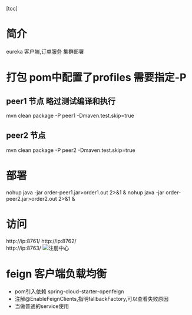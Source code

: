 [toc]
# 简介
eureka 客户端,订单服务
集群部署
# 打包 pom中配置了profiles 需要指定-P
## peer1 节点 略过测试编译和执行
mvn clean package -P peer1 -Dmaven.test.skip=true
## peer2 节点
mvn clean package -P peer2 -Dmaven.test.skip=true
# 部署
nohup java -jar order-peer1.jar>order1.out 2>&1 &
nohup java -jar order-peer2.jar>order2.out 2>&1 &

# 访问
http://ip:8761/
http://ip:8762/  
http://ip:8763/
![注册中心](https://note.youdao.com/yws/public/resource/030c5ed1a14c969b99e35b06051c9f7a/xmlnote/D8A74FEBE1BC4DF38557A65880439EC9/65675)

# feign 客户端负载均衡
* pom引入依赖 spring-cloud-starter-openfeign
* 注解@EnableFeignClients,指明fallbackFactory,可以查看失败原因
* 当做普通的service使用
